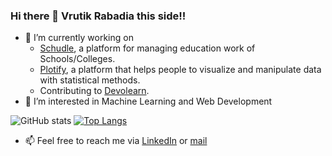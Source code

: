 ### Hi there 👋 Vrutik Rabadia this side!!
- 🔭 I’m currently working on 
  * [Schudle](https://github.com/VARSY5/schudle), a platform for managing education work of Schools/Colleges.
  * [Plotify](https://github.com/RuntimeTerror-Plotify/plotify), a platform that helps people to visualize and manipulate data with statistical methods.
  * Contributing to [Devolearn](https://github.com/DevoLearn).
- 👀 I’m interested in Machine Learning and Web Development



![GitHub stats](https://github-readme-stats.vercel.app/api?username=vrutikrabadia&show_icons=true&count_private=true&theme=nord) 
[![Top Langs](https://github-readme-stats.vercel.app/api/top-langs/?username=vrutikrabadia&theme=nord&layout=compact)](https://github.com/anuraghazra/github-readme-stats)



- 📫 Feel free to reach me via [LinkedIn](https://www.linkedin.com/in/vrutik-rabadia-160a39193/) or [mail](mailto:vrutik.rabadia@gmail.com)


<!---
vrutikrabadia/vrutikrabadia is a ✨ special ✨ repository because its `README.md` (this file) appears on your GitHub profile.
You can click the Preview link to take a look at your changes.
--->
 
